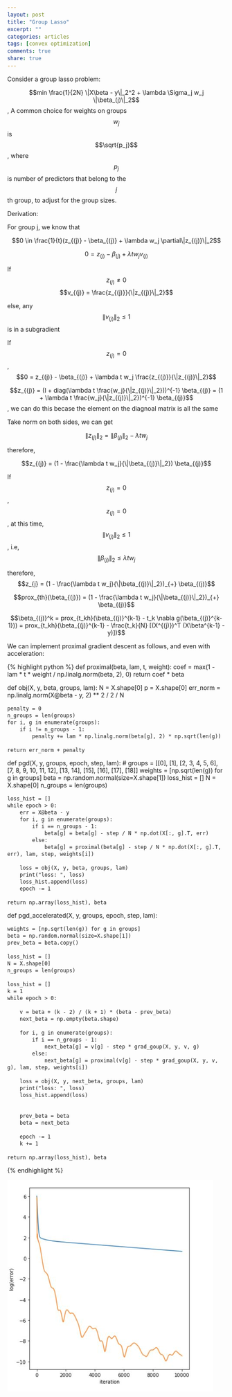 ```yaml
---
layout: post
title: "Group Lasso"
excerpt: ""
categories: articles
tags: [convex optimization]
comments: true
share: true
---
```


Consider a group lasso problem:

$$min \frac{1}{2N} \|X\beta - y\|_2^2 + \lambda \Sigma_j w_j \|\beta_(j)\|_2$$, A common choice for weights on groups $$w_j$$ is $$\sqrt{p_j}$$, 
where $$p_j$$ is number of predictors that belong to the $$j$$th group, to adjust for the group sizes.


Derivation:


For group j, we know that

$$0 \in \frac{1}{t}(z_{(j)} - \beta_{(j)} + \lambda w_j \partial\|z_{(j)}\|_2$$

$$0 = z_{(j)} - \beta_{(j)} + \lambda t w_j v_{(j)}$$


If $$z_{(j)} \neq 0$$
$$v_{(j)} = \frac{z_{(j)}}{\|z_{(j)}\|_2}$$

else, any $$\|v_{(j)}\|_2 \leq 1 $$ is in a subgradient


If $$z_{(j)} = 0$$,  $$0 = z_{(j)} - \beta_{(j)} + \lambda t w_j \frac{z_{(j)}}{\|z_{(j)}\|_2}$$

$$z_{(j)} = (I + diag(\lambda t \frac{w_j}{\|z_{(j)}\|_2}))^{-1} \beta_{(j)} = (1 + \lambda t \frac{w_j}{\|z_{(j)}\|_2})^{-1} \beta_{(j)}$$, we can do this becase the element on the diagnoal matrix is all the same

Take norm on both sides, we can get

$$\|z_{(j)}\|_2 = \|\beta_{(j)}\|_2 - \lambda t w_j$$

therefore, 

$$z_{(j)} = (1 - \frac{\lambda t w_j}{\|\beta_{(j)}\|_2}) \beta_{(j)}$$


If $$z_{(j)} = 0$$, $$z_{(j)}=0$$, at this time, $$\|v_{(j)}\|_2 \leq 1 $$, i.e, $$\|\beta_{(j)}\|_2 \leq \lambda t w_j$$

therefore, $$z_{j} = (1 - \frac{\lambda t w_j}{\|\beta_{(j)}\|_2})_{+} \beta_{(j)}$$


$$prox_{th}(\beta_{(j)}) = (1 - \frac{\lambda t w_j}{\|\beta_{(j)}\|_2})_{+} \beta_{(j)}$$


$$\beta_{(j)}^k = prox_{t_kh}(\beta_{(j)}^{k-1} - t_k \nabla g(\beta_{(j)}^{k-1})) = prox_{t_kh}(\beta_{(j)}^{k-1}  - \frac{t_k}{N} [(X^{(j)})^T (X\beta^{k-1} - y)])$$


We can implement proximal gradient descent as follows, and even with acceleration:


{% highlight python %}
def proximal(beta, lam, t, weight):
    coef = max(1 - lam * t * weight / np.linalg.norm(beta, 2), 0)
    return coef * beta


def obj(X, y, beta, groups, lam):
    N = X.shape[0]
    p = X.shape[0]
    err_norm = np.linalg.norm(X@beta - y, 2) ** 2 / 2 / N 
    
    penalty = 0
    n_groups = len(groups)
    for i, g in enumerate(groups):
        if i != n_groups - 1:
            penalty += lam * np.linalg.norm(beta[g], 2) * np.sqrt(len(g))
    
    return err_norm + penalty
    

def pgd(X, y, groups, epoch, step, lam):
    # groups = [[0], [1], [2, 3, 4, 5, 6], [7, 8, 9, 10, 11, 12], [13, 14], [15], [16], [17], [18]]
    weights = [np.sqrt(len(g)) for g in groups]
    beta = np.random.normal(size=X.shape[1])
    loss_hist = []
    N = X.shape[0]
    n_groups = len(groups)
    
    loss_hist = []
    while epoch > 0:
        err = X@beta - y
        for i, g in enumerate(groups):
            if i == n_groups - 1:
                beta[g] = beta[g] - step / N * np.dot(X[:, g].T, err)
            else:
                beta[g] = proximal(beta[g] - step / N * np.dot(X[:, g].T, err), lam, step, weights[i])

        loss = obj(X, y, beta, groups, lam)
        print("loss: ", loss)
        loss_hist.append(loss)
        epoch -= 1
        
    return np.array(loss_hist), beta
    

def pgd_accelerated(X, y, groups, epoch, step, lam):
    
    weights = [np.sqrt(len(g)) for g in groups]
    beta = np.random.normal(size=X.shape[1])
    prev_beta = beta.copy()
    
    loss_hist = []
    N = X.shape[0]
    n_groups = len(groups)
    
    loss_hist = []
    k = 1
    while epoch > 0:

        v = beta + (k - 2) / (k + 1) * (beta - prev_beta)
        next_beta = np.empty(beta.shape)
        
        for i, g in enumerate(groups):
            if i == n_groups - 1:
                next_beta[g] = v[g] - step * grad_goup(X, y, v, g)
            else:
                next_beta[g] = proximal(v[g] - step * grad_goup(X, y, v, g), lam, step, weights[i])

        loss = obj(X, y, next_beta, groups, lam)
        print("loss: ", loss)
        loss_hist.append(loss)
        
        
        prev_beta = beta
        beta = next_beta
        
        epoch -= 1
        k += 1
        
    return np.array(loss_hist), beta
{% endhighlight %}

![proximal loss history](https://raw.githubusercontent.com/ryanyuan42/ryanyuan42.github.io/master/assets/proximal_accleartion.JPG)
